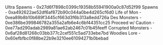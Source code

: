 Ultra Spawns - 0x27d6f7898c0399c19358b55941900a0c87d52f99
Spawns - 0xa492622ae52df6af872b90c044a0be4d265cf6d0
Life of Mon - 0xea89b8b10b689f3445cf663d3f6b313a8edd726a
Des Monsters - 0xe386be399846782a355a2afb6e4c6bf44351cc25
Proceed w/ Caution - 0xe77ad290adab2989a81ae62ab2467c01b45feeff
Corrupted Monsters - 0x6af28d81268c03bb377c2cef551c5ad733ebe7bd
Woodies Lore - 0x60efbfbc0f88be22b9e3210ee61094271b0bebad
